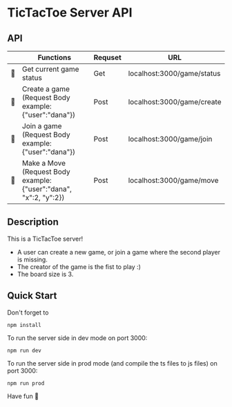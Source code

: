 # TicTacToe Server API

## API 

|               | Functions                                                          | Requset  | URL                                      |
| ------------- | ------------------------------------------------------------------ | -------- | ---------------------------------------- |
| :green_heart: | Get current game status                                            | Get      | localhost:3000/game/status               |
| :green_heart: | Create a game (Request Body example: {"user":"dana"})              | Post     | localhost:3000/game/create               |
| :green_heart: | Join a game (Request Body example: {"user":"dana"})                | Post     | localhost:3000/game/join                 |
| :green_heart: | Make a Move (Request Body example: {"user":"dana", "x":2, "y":2})  | Post     | localhost:3000/game/move                 |

## Description
This is a TicTacToe server!
* A user can create a new game, or join a game where the second player is missing. 
* The creator of the game is the fist to play :)
* The board size is 3.

## Quick Start
Don't forget to
```
npm install
```

To run the server side in dev mode on port 3000:
```
npm run dev
```

To run the server side in prod mode (and compile the ts files to js files) on port 3000:
```
npm run prod
```

Have fun :green_heart:
